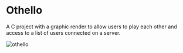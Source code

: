 Othello
=======

A C project with a graphic render to allow users to play each other and access to a list of users connected on a server.  
  
![othello](https://raw.githubusercontent.com/eicnam/Othello/blabla/docs/othello.png)
